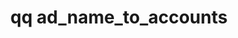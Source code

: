 ---
category: ad
command: ad_name_to_accounts
keywords: qq, qq_cli, ad_name_to_accounts
optional_options:
- alternate:
  - --name
  help: Get account info for this sAMAccountName
  name: -n
  required: true
permalink: /qq-cli-command-guide/ad/ad_name_to_accounts.html
positional_options: []
sidebar: qq_cli_command_reference_sidebar
summary: This section explains how to use the <code>qq ad_name_to_accounts</code>
  command.
synopsis: Get all account info for a sAMAccountName
title: qq ad_name_to_accounts
usage: qq ad_name_to_accounts [-h] -n NAME
zendesk_source: qq CLI Command Guide

---